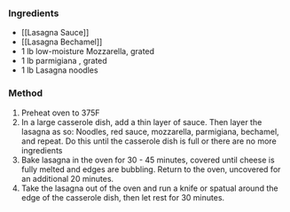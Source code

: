 ### Ingredients
- [[Lasagna Sauce]]
- [[Lasagna Bechamel]]
- 1 lb low-moisture Mozzarella, grated
- 1 lb parmigiana , grated
- 1 lb Lasagna noodles

### Method
1. Preheat oven to 375F
2. In a large casserole dish, add a thin layer of sauce.  Then layer the lasagna as so: Noodles, red sauce, mozzarella, parmigiana, bechamel, and repeat.  Do this until the casserole dish is full or there are no more ingredients
3. Bake lasagna in the oven for 30 - 45 minutes, covered until cheese is fully melted and edges are bubbling.  Return to the oven, uncovered for an additional 20 minutes.
4. Take the lasagna out of the oven and run a knife or spatual around the edge of the casserole dish, then let rest for 30 minutes.
